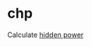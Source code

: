 # chp
Calculate [hidden power](https://wiki.league17.ru/%D0%A1%D0%BA%D1%80%D1%8B%D1%82%D0%B0%D1%8F_%D1%81%D0%B8%D0%BB%D0%B0)
